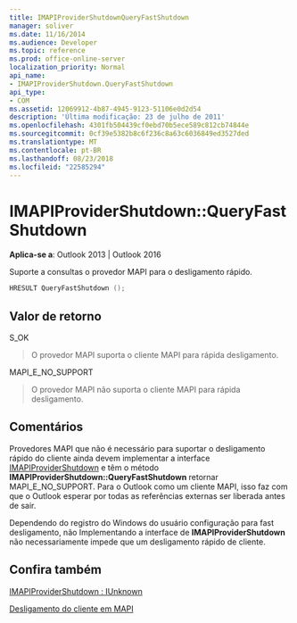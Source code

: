 ```yaml
---
title: IMAPIProviderShutdownQueryFastShutdown
manager: soliver
ms.date: 11/16/2014
ms.audience: Developer
ms.topic: reference
ms.prod: office-online-server
localization_priority: Normal
api_name:
- IMAPIProviderShutdown.QueryFastShutdown
api_type:
- COM
ms.assetid: 12069912-4b87-4945-9123-51106e0d2d54
description: 'Última modificação: 23 de julho de 2011'
ms.openlocfilehash: 4301fb504439cf0ebd70b5ece589c812cb74844e
ms.sourcegitcommit: 0cf39e5382b8c6f236c8a63c6036849ed3527ded
ms.translationtype: MT
ms.contentlocale: pt-BR
ms.lasthandoff: 08/23/2018
ms.locfileid: "22585294"
---
```

# <a name="imapiprovidershutdownqueryfastshutdown"></a>IMAPIProviderShutdown::QueryFastShutdown

  
  
**Aplica-se a**: Outlook 2013 | Outlook 2016 
  
Suporte a consultas o provedor MAPI para o desligamento rápido. 
  
```cpp
HRESULT QueryFastShutdown ();
```

## <a name="return-value"></a>Valor de retorno

S_OK
  
> O provedor MAPI suporta o cliente MAPI para rápida desligamento.
    
MAPI_E_NO_SUPPORT
  
> O provedor MAPI não suporta o cliente MAPI para rápida desligamento.
    
## <a name="remarks"></a>Comentários

Provedores MAPI que não é necessário para suportar o desligamento rápido do cliente ainda devem implementar a interface [IMAPIProviderShutdown](imapiprovidershutdowniunknown.md) e têm o método **IMAPIProviderShutdown::QueryFastShutdown** retornar MAPI_E_NO_SUPPORT. Para o Outlook como um cliente MAPI, isso faz com que o Outlook esperar por todas as referências externas ser liberada antes de sair. 
  
Dependendo do registro do Windows do usuário configuração para fast desligamento, não Implementando a interface de **IMAPIProviderShutdown** não necessariamente impede que um desligamento rápido de cliente. 
  
## <a name="see-also"></a>Confira também



[IMAPIProviderShutdown : IUnknown](imapiprovidershutdowniunknown.md)


[Desligamento do cliente em MAPI](client-shutdown-in-mapi.md)

